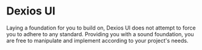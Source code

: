 # Dexios UI

Laying a foundation for you to build on, Dexios UI does not attempt to force you to adhere to any standard.
Providing you with a sound foundation, you are free to manipulate and implement according to your project's needs.
